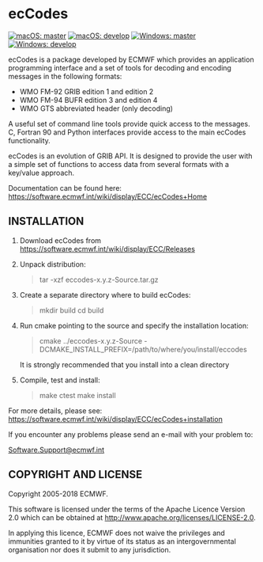 ecCodes
=======

[![macOS: master](https://img.shields.io/travis/ecmwf/eccodes/master.svg?label=macOS-master)](https://travis-ci.org/ecmwf/eccodes/branches)
[![macOS: develop](https://img.shields.io/travis/ecmwf/eccodes/develop.svg?label=macOS-dev)](https://travis-ci.org/ecmwf/eccodes/branches)
[![Windows: master](https://img.shields.io/appveyor/ci/ecmwf/eccodes/master.svg?label=Windows-master)](https://ci.appveyor.com/project/ecmwf/eccodes/branch/master)
[![Windows: develop](https://img.shields.io/appveyor/ci/ecmwf/eccodes/develop.svg?label=Windows-dev)](https://ci.appveyor.com/project/ecmwf/eccodes/branch/develop)

ecCodes is a package developed by ECMWF which provides an application programming interface
and a set of tools for decoding and encoding messages in the following formats:

   * WMO FM-92 GRIB edition 1 and edition 2
   * WMO FM-94 BUFR edition 3 and edition 4
   * WMO GTS abbreviated header (only decoding)

A useful set of command line tools provide quick access to the messages.
C, Fortran 90 and Python interfaces provide access to the main ecCodes functionality.

ecCodes is an evolution of GRIB API.
It is designed to provide the user with a simple set of functions to access data from
several formats with a key/value approach.

Documentation can be found here:
   https://software.ecmwf.int/wiki/display/ECC/ecCodes+Home

INSTALLATION
------------

1. Download ecCodes from https://software.ecmwf.int/wiki/display/ECC/Releases

2. Unpack distribution:
   > tar -xzf eccodes-x.y.z-Source.tar.gz

3. Create a separate directory where to build ecCodes:
   > mkdir build
   > cd build

4. Run cmake pointing to the source and specify the installation location:
   > cmake  ../eccodes-x.y.z-Source -DCMAKE_INSTALL_PREFIX=/path/to/where/you/install/eccodes
   
   It is strongly recommended that you install into a clean directory

5. Compile, test and install:
   > make
   > ctest
   > make install


For more details, please see:
https://software.ecmwf.int/wiki/display/ECC/ecCodes+installation

If you encounter any problems please send an e-mail with your problem to:

   Software.Support@ecmwf.int



COPYRIGHT AND LICENSE
----------------------

Copyright 2005-2018 ECMWF.

This software is licensed under the terms of the Apache Licence Version 2.0
which can be obtained at http://www.apache.org/licenses/LICENSE-2.0.

In applying this licence, ECMWF does not waive the privileges and immunities granted to it by
virtue of its status as an intergovernmental organisation nor does it submit to any jurisdiction.

